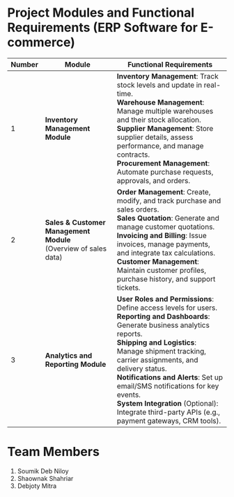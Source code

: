
# Project Modules and Functional Requirements (ERP Software for E-commerce)

| **Number** | **Module**                        | **Functional Requirements**                                                                                                                                                                         |
|------------|------------------------------------|-----------------------------------------------------------------------------------------------------------------------------------------------------------------------------------------------------|
| 1          | **Inventory Management Module**   | **Inventory Management**: Track stock levels and update in real-time.<br>**Warehouse Management**: Manage multiple warehouses and their stock allocation.<br>**Supplier Management**: Store supplier details, assess performance, and manage contracts.<br>**Procurement Management**: Automate purchase requests, approvals, and orders. |
| 2          | **Sales & Customer Management Module** <br>(Overview of sales data) | **Order Management**: Create, modify, and track purchase and sales orders.<br>**Sales Quotation**: Generate and manage customer quotations.<br>**Invoicing and Billing**: Issue invoices, manage payments, and integrate tax calculations.<br>**Customer Management**: Maintain customer profiles, purchase history, and support tickets. |
| 3          | **Analytics and Reporting Module** | **User Roles and Permissions**: Define access levels for users.<br>**Reporting and Dashboards**: Generate business analytics reports.<br>**Shipping and Logistics**: Manage shipment tracking, carrier assignments, and delivery status.<br>**Notifications and Alerts**: Set up email/SMS notifications for key events.<br>**System Integration** (Optional): Integrate third-party APIs (e.g., payment gateways, CRM tools). |


# Team Members

1.  Soumik Deb Niloy 
2.  Shaownak Shahriar
3.  Debjoty Mitra
